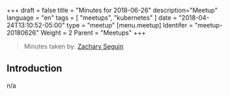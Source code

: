 +++
draft = false
title = "Minutes for 2018-06-26"
description="Meetup"
language = "en"
tags = [
    "meetups",
    "kubernetes"
]
date = "2018-04-24T13:10:52-05:00"
type = "meetup"
[menu.meetup]
  Identifer = "meetup-20180626"
  Weight = 2
  Parent = "Meetups"
+++

> Minutes taken by: [Zachary Seguin](https://zacharyseguin.ca)

## Introduction

n/a

